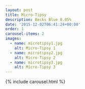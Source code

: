 ```yaml
---
layout: post
title: Micro-Tipsy
description: Becks Blue 0.05%
date: '2015-12-02T06:41:24+00:00'
order: 1
carousel-items: 2
images:
  - name: microtipsy1.jpg
    alt: Micro-Tipsy 1
  - name: microtipsy2.jpg
    alt: Micro-Tipsy 2
  - name: microtipsy3.jpg
    alt: Micro-Tipsy 3
---
```


{% include carousel.html %}
